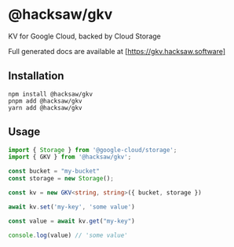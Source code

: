 # @hacksaw/gkv

KV for Google Cloud, backed by Cloud Storage

Full generated docs are available at [https://gkv.hacksaw.software]

## Installation
```shell
npm install @hacksaw/gkv
pnpm add @hacksaw/gkv
yarn add @hacksaw/gkv
```

## Usage

```typescript
import { Storage } from '@google-cloud/storage';
import { GKV } from '@hacksaw/gkv';

const bucket = "my-bucket"
const storage = new Storage();

const kv = new GKV<string, string>({ bucket, storage })

await kv.set('my-key', 'some value')

const value = await kv.get("my-key")

console.log(value) // 'some value'
```

